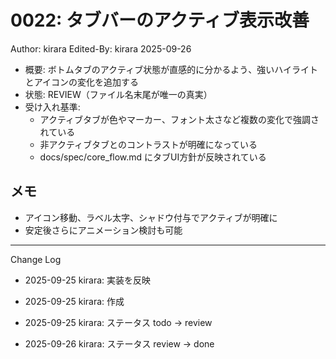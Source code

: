 # 0022: タブバーのアクティブ表示改善

Author: kirara
Edited-By: kirara 2025-09-26

- 概要: ボトムタブのアクティブ状態が直感的に分かるよう、強いハイライトとアイコンの変化を追加する
- 状態: REVIEW（ファイル名末尾が唯一の真実）
- 受け入れ基準:
  - アクティブタブが色やマーカー、フォント太さなど複数の変化で強調されている
  - 非アクティブタブとのコントラストが明確になっている
  - docs/spec/core_flow.md にタブUI方針が反映されている

## メモ
- アイコン移動、ラベル太字、シャドウ付与でアクティブが明確に
- 安定後さらにアニメーション検討も可能

---
Change Log
- 2025-09-25 kirara: 実装を反映
- 2025-09-25 kirara: 作成
- 2025-09-25 kirara: ステータス todo → review

- 2025-09-26 kirara: ステータス review → done

